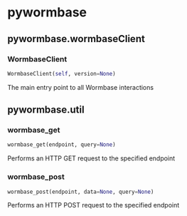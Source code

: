 <h1 id="pywormbase">pywormbase</h1>


<h2 id="pywormbase.wormbaseClient">pywormbase.wormbaseClient</h2>


<h3 id="pywormbase.wormbaseClient.WormbaseClient">WormbaseClient</h3>

```python
WormbaseClient(self, version=None)
```
The main entry point to all Wormbase interactions
<h2 id="pywormbase.util">pywormbase.util</h2>


<h3 id="pywormbase.util.wormbase_get">wormbase_get</h3>

```python
wormbase_get(endpoint, query=None)
```
Performs an HTTP GET request to the specified endpoint
<h3 id="pywormbase.util.wormbase_post">wormbase_post</h3>

```python
wormbase_post(endpoint, data=None, query=None)
```
Performs an HTTP POST request to the specified endpoint

